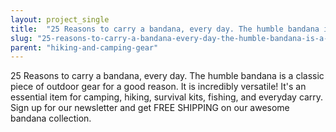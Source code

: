 ```yaml
---
layout: project_single
title:  "25 Reasons to carry a bandana, every day. The humble bandana is a classic piece of outdoor gear for a good reason. It is incredibly versatile! It's an essential item for camping, hiking, survival kits, fishing, and everyday carry. Sign up for our new"
slug: "25-reasons-to-carry-a-bandana-every-day-the-humble-bandana-is-a-classic-piece-of"
parent: "hiking-and-camping-gear"
---
```

25 Reasons to carry a bandana, every day. The humble bandana is a classic piece of outdoor gear for a good reason. It is incredibly versatile! It's an essential item for camping, hiking, survival kits, fishing, and everyday carry. Sign up for our newsletter and get FREE SHIPPING on our awesome bandana collection.